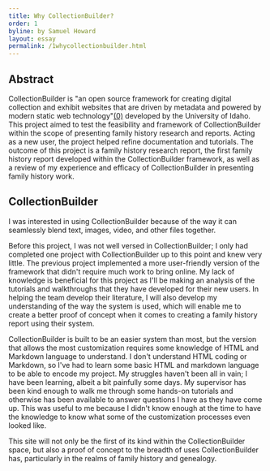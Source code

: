 ```yaml
---
title: Why CollectionBuilder?
order: 1
byline: by Samuel Howard
layout: essay
permalink: /1whycollectionbuilder.html
---
```


## Abstract

CollectionBuilder is "an open source framework for creating digital collection and exhibit websites that are driven by metadata and powered by modern static web technology"[(0)](https://collectionbuilder.github.io/) developed by the University of Idaho. This project aimed to test the feasibility and framework of CollectionBuilder within the scope of presenting family history research and reports. Acting as a new user, the project helped refine documentation and tutorials. The outcome of this project is a family history research report, the first family history report developed within the CollectionBuilder framework, as well as a review of my experience and efficacy of CollectionBuilder in presenting family history work.

## CollectionBuilder

I was interested in using CollectionBuilder because of the way it can seamlessly blend text, images, video, and other files together. 

Before this project, I was not well versed in CollectionBuilder; I only had completed one project with CollectionBuilder up to this point and knew very little. The previous project implemented a more user-friendly version of the framework that didn't require much work to bring online. My lack of knowledge is beneficial for this project as I'll be making an analysis of the tutorials and walkthroughs that they have developed for their new users. In helping the team develop their literature, I will also develop my understanding of the way the system is used, which will enable me to create a better proof of concept when it comes to creating a family history report using their system.  

CollectionBuilder is built to be an easier system than most, but the version that allows the most customization requires some knowledge of HTML and Markdown language to understand. I don't understand HTML coding or Markdown, so I've had to learn some basic HTML and markdown language to be able to encode my project. My struggles haven't been all in vain; I have been learning, albeit a bit painfully some days. My supervisor has been kind enough to walk me through some hands-on tutorials and otherwise has been available to answer questions I have as they have come up. This was useful to me because I didn't know enough at the time to have the knowledge to know what some of the customization processes even looked like.

This site will not only be the first of its kind within the CollectionBuilder space, but also a proof of concept to the breadth of uses CollectionBuilder has, particularly in the realms of family history and genealogy. 
